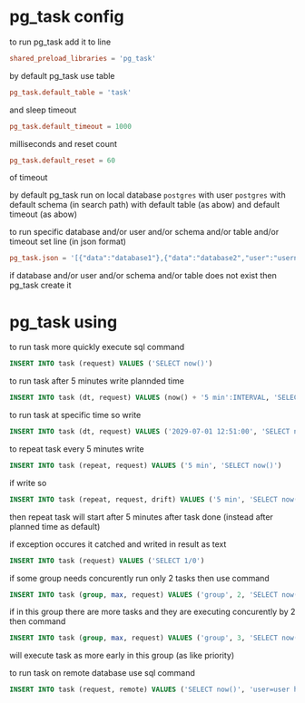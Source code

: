 # pg_task config
to run pg_task add it to line
```conf
shared_preload_libraries = 'pg_task'
```

by default pg_task use table
```conf
pg_task.default_table = 'task'
```
and sleep timeout
```conf
pg_task.default_timeout = 1000
```
milliseconds
and reset count
```conf
pg_task.default_reset = 60
```
of timeout

by default pg_task run on local database `postgres` with user `postgres` with default schema (in search path) with default table (as abow) and default timeout (as abow)

to run specific database and/or user and/or schema and/or table and/or timeout set line (in json format)
```conf
pg_task.json = '[{"data":"database1"},{"data":"database2","user":"username2"},{"data":"database3","schema":"schema3"},{"data":"database4","table":"table4"},{"data":"database5","timeout":100}]'
```

if database and/or user and/or schema and/or table does not exist then pg_task create it

# pg_task using

to run task more quickly execute sql command
```sql
INSERT INTO task (request) VALUES ('SELECT now()')
```

to run task after 5 minutes write plannded time
```sql
INSERT INTO task (dt, request) VALUES (now() + '5 min':INTERVAL, 'SELECT now()')
```

to run task at specific time so write
```sql
INSERT INTO task (dt, request) VALUES ('2029-07-01 12:51:00', 'SELECT now()')
```

to repeat task every 5 minutes write
```sql
INSERT INTO task (repeat, request) VALUES ('5 min', 'SELECT now()')
```

if write so
```sql
INSERT INTO task (repeat, request, drift) VALUES ('5 min', 'SELECT now()', false)
```
then repeat task will start after 5 minutes after task done (instead after planned time as default)

if exception occures it catched and writed in result as text
```sql
INSERT INTO task (request) VALUES ('SELECT 1/0')
```

if some group needs concurently run only 2 tasks then use command
```sql
INSERT INTO task (group, max, request) VALUES ('group', 2, 'SELECT now()')
```

if in this group there are more tasks and they are executing concurently by 2 then command
```sql
INSERT INTO task (group, max, request) VALUES ('group', 3, 'SELECT now()')
```
will execute task as more early in this group (as like priority)

to run task on remote database use sql command
```sql
INSERT INTO task (request, remote) VALUES ('SELECT now()', 'user=user host=host')
```
